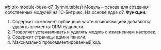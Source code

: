 #bitrix-module-base-d7 (lyrmin.tables)
Модуль &ndash; основа для создания собственных модулей на 1С-Битрикс.
На основе ядра d7.
<b>Функции:</b>
1. Содержит компонент публичной части позволяющией добавлять/удалять элементы ORM сущности.
2. Позволяет устанавливать и удалять модуль с изменением настроек.
3. Содержит страницы админ панели.
4. Максимально прокомментированный код.